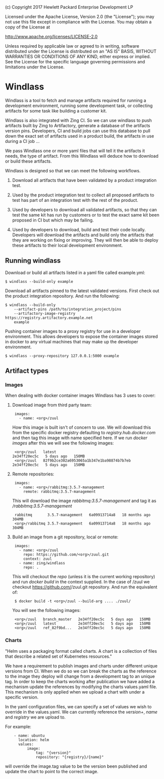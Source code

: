 (c) Copyright 2017 Hewlett Packard Enterprise Development LP

Licensed under the Apache License, Version 2.0 (the "License"); you may
not use this file except in compliance with the License. You may obtain
a copy of the License at

http://www.apache.org/licenses/LICENSE-2.0

Unless required by applicable law or agreed to in writing, software
distributed under the License is distributed on an "AS IS" BASIS, WITHOUT
WARRANTIES OR CONDITIONS OF ANY KIND, either express or implied. See the
License for the specific language governing permissions and limitations
under the License.

# Windlass

Windlass is a tool to fetch and manage artifacts required for running a
development environment, running some development task, or collecting
artifacts for some task like building a customer kit.

Windlass is also integrated with Zing CI. So we can use windlass to push artifacts
built by Zing to Artifactory, generate a database of the artifacts version
pins. Developers, CI and build jobs can use this database to pull down the
exact set of artifacts used in a product build, the artifacts in use during
a CI job ...

We pass Windlass one or more yaml files that will tell it the artifacts it
needs, the type of artifact. From this Windlass will deduce how to download
or build these artifacts.

Windlass is designed so that we can meet the following workflows.

1. Download all artifacts that have been validated by a product integration
   test.

1. Used by the product integration test to collect all proposed artifacts
   to test has part of an integration test with the rest of the product.

1. Used by developers to download all validated artifacts, so that they can
   test the same kit has run by customers or to test the exact same kit
   been proposed in CI but which may be failing.

1. Used by developers to download, build and test their code locally.
   Developers will download the artifacts and build only the artifacts that
   they are working on fixing or improving. They will then be able to deploy
   these artifacts to their local development environment.

## Running windlass

Download or build all artifacts listed in a yaml file called example.yml:

    $ windlass --build-only example

Download all artifacts pinned to the latest validated versions. First check
out the product integration repository. And run the following:

    $ windlass --build-only
        --artifact-pins /path/to/integration_project/pins
        --artifactory-image-registry https://registry.artifactory.example.net
        example

Pushing container images to a proxy registry for use in a developer
environment. This allows developers to expose the container images stored
in docker to any virtual machines that may make up the developer environment.

    $ windlass --proxy-repository 127.0.0.1:5000 example

## Artifact types

### Images

When dealing with docker container images Windlass has 3 uses to cover:

1. Download image from third party team:

        images:
          - name: <org>/zuul

   How this image is built isn't of concern to use. We will download this from
   the specific docker registry defaulting to
   _registry.hub.docker.com_ and then tag this image with
   name specified here. If we run _docker images_ after this we will see the
   following images:

        <org>/zuul   latest                                     2e34ff20ec5c   5 days ago   150MB
        <org>/zuul   82f9b2ce302a6953065a1b347e1ba98874b7b7eb   2e34ff20ec5c   5 days ago   150MB

1. Remote repositories:

        images:
          - name: <org>/rabbitmq:3.5.7-management
            remote: rabbitmq:3.5.7-management

   This will download the image _rabbitmq:3.5.7-management_ and tag it as
   _<org>/rabbitmq:3.5.7-management_

        rabbitmq       3.5.7-management   6a09913714a8   18 months ago   304MB
        <org>/rabbitmq 3.5.7-management   6a09913714a8   18 months ago   304MB

1. Build an image from a git repository, local or remote:

        images:
          - name: <org>/zuul
            repo: https://github.com/<org>/zuul.git
            context: zuul
          - name: zing/windlass
            repo: .

   This will checkout the _repo_ (unless it is the current working repository)
   and run _docker build_ in the context supplied. In the case of <org>/zuul
   we checkout https://github.com/<org>/zuul.git repository. And run the equivalent of:

        $ docker build -t <org>/zuul --build-arg .... ./zuul/

   You will see the following images:

        <org>/zuul   branch_master   2e34ff20ec5c   5 days ago   150MB
        <org>/zuul   latest          2e34ff20ec5c   5 days ago   150MB
        <org>/zuul   ref_82f9bd...   2e34ff20ec5c   5 days ago   150MB

### Charts

"Helm uses a packaging format called charts. A chart is a collection of files
that describe a related set of Kubernetes resources."

We have a requirement to publish images and charts under different unique
versions from CI. When we do so we can break the charts as the reference
to the image they deploy will change from a development tag to an unique
tag. In order to keep the charts working after publication we have added a
mechanism update the references by modifying the charts values.yaml file.
This mechanism is only applied when we upload a chart with under a specific
version.

In the yaml configuration files, we can specify a set of values we wish to
override in the values.yaml. We can currently reference the _version+_,
_name_ and _registry_ we are upload to.

For example:

        - name: ubuntu
          location: helm
          values:
              image:
                  tag: "{version}"
                  repository: "{registry}/{name}"

will override the image.tag value to be the version been published and update
the chart to point to the correct image.
